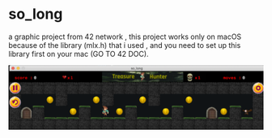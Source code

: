 # so_long
a graphic project from 42 network , this project works only on macOS because of the library (mlx.h) that i used , and you need to set up this library first on your mac (GO TO 42 DOC).

![Screenshot](src/Screen1.png)
